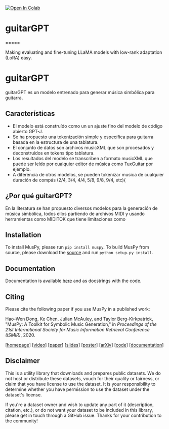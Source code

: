 <a href="https://colab.research.google.com/github/editigerun/guitarGPT/blob/main/guitarGPT.ipynb" target="_parent"><img src="https://colab.research.google.com/assets/colab-badge.svg" alt="Open In Colab"/></a>

# guitarGPT
=====


Making evaluating and fine-tuning LLaMA models with low-rank adaptation (LoRA) easy.


guitarGPT
=====

guitarGPT es un modelo entrenado para generar música simbólica para guitarra.

Características
--------

- El modelo está construído como un un ajuste fino del modelo de código abierto GPT-J.
- Se ha propuesto una tokenización simple y específica para guitarra basada en la estructura de una tablatura.
- El conjunto de datos son archivos musicXML que son procesados y deconstruídos en tokens tipo tablatura.
- Los resultados del modelo se transcriben a formato musicXML que puede ser leído por cualquier editor de música como TuxGuitar por ejemplo.
- A diferencia de otros modelos, se pueden tokenizar musica de cualquier duración de compás (2/4, 3/4, 4/4, 5/8, 9/8, 9/4, etc){

¿Por qué guitarGPT?
---------

En la literatura se han propuesto diversos modelos para la generación de música simbólica, todos ellos partiendo de archivos MIDI y usando herramientas como MIDITOK que tiene limitaciones como



Installation
------------

To install MusPy, please run `pip install muspy`. To build MusPy from source, please download the [source](https://github.com/salu133445/muspy/releases) and run `python setup.py install`.


Documentation
-------------

Documentation is available [here](https://salu133445.github.io/muspy) and as docstrings with the code.


Citing
------

Please cite the following paper if you use MusPy in a published work:

Hao-Wen Dong, Ke Chen, Julian McAuley, and Taylor Berg-Kirkpatrick, "MusPy: A Toolkit for Symbolic Music Generation," in _Proceedings of the 21st International Society for Music Information Retrieval Conference (ISMIR)_, 2020.

[[homepage](https://salu133445.github.io/muspy/)]
[[video](https://youtu.be/atdHMEuAYno)]
[[paper](https://salu133445.github.io/muspy/pdf/muspy-ismir2020-paper.pdf)]
[[slides](https://salu133445.github.io/muspy/pdf/muspy-ismir2020-slides.pdf)]
[[poster](https://salu133445.github.io/muspy/pdf/muspy-ismir2020-poster.pdf)]
[[arXiv](https://arxiv.org/abs/2008.01951)]
[[code](https://github.com/salu133445/muspy)]
[[documentation](https://salu133445.github.io/muspy/)]


Disclaimer
----------

This is a utility library that downloads and prepares public datasets. We do not host or distribute these datasets, vouch for their quality or fairness, or claim that you have license to use the dataset. It is your responsibility to determine whether you have permission to use the dataset under the dataset's license.

If you're a dataset owner and wish to update any part of it (description, citation, etc.), or do not want your dataset to be included in this library, please get in touch through a GitHub issue. Thanks for your contribution to the community!

